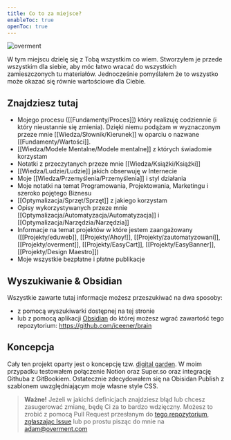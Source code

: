 ```yaml
---
title: Co to za miejsce?
enableToc: true
openToc: true
---
```


![overment](https://space.overment.com/overment/overment.png)

W tym miejscu dzielę się z Tobą wszystkim co wiem. Stworzyłem je przede wszystkim dla siebie, aby móc łatwo wracać do wszystkich zamieszczonych tu materiałów. Jednocześnie pomyślałem że to wszystko może okazać się równie wartościowe dla Ciebie.

## Znajdziesz tutaj

* Mojego procesu ([[Fundamenty/Proces]]) który realizuję codziennie \(i który nieustannie się zmienia\). Dzięki niemu podążam w wyznaczonym przeze mnie [[Wiedza/Słownik/Kierunek]] w oparciu o nazwane [[Fundamenty/Wartości]].
* [[Wiedza/Modele Mentalne/Modele mentalne]] z których świadomie korzystam
* Notatki z przeczytanych przeze mnie [[Wiedza/Książki/Książki]]
* [[Wiedza/Ludzie/Ludzie]] jakich obserwuję w Internecie
* Moje [[Wiedza/Przemyślenia/Przemyślenia]] i styl działania
* Moje notatki na temat Programowania, Projektowania, Marketingu i szeroko pojętego Biznesu
* [[Optymalizacja/Sprzęt/Sprzęt]] z jakiego korzystam
* Opisy wykorzystywanych przeze mnie [[Optymalizacja/Automatyzacja/Automatyzacja]] i [[Optymalizacja/Narzędzia/Narzędzia]]
* Informacje na temat projektów w które jestem zaangażowany ([[Projekty/eduweb]], [[Projekty/Ahoy!]], [[Projekty/zautomatyzowani]], [[Projekty/overment]], [[Projekty/EasyCart]], [[Projekty/EasyBanner]], [[Projekty/Design Maestro]])
* Moje wszystkie bezpłatne i płatne publikacje

## Wyszukiwanie & Obsidian

Wszystkie zawarte tutaj informacje możesz przeszukiwać na dwa sposoby:
- z pomocą wyszukiwarki dostępnej na tej stronie
- lub z pomocą aplikacji [Obsidian](https://obsidian.md/) do której możesz wgrać zawartość tego repozytorium: https://github.com/iceener/brain

## Koncepcja

Cały ten projekt oparty jest o koncepcję tzw. [digital garden](https://joelhooks.com/digital-garden). W moim przypadku testowałem połączenie Notion oraz Super.so oraz integrację Githuba z GitBookiem. Ostatecznie zdecydowałem się na Obisidan Publish z szablonem uwzględniającym moje własne style CSS. 

> **Ważne!** Jeżeli w jakichś definicjach znajdziesz błąd lub chcesz zasugerować zmianę, będę Ci za to bardzo wdzięczny. Możesz to zrobić z pomocą Pull Request przesłanym do [tego repozytorium](https://github.com/iceener/brain), [zgłaszając Issue](https://github.com/iceener/brain/issues/new) lub po prostu pisząc do mnie na adam@overment.com
